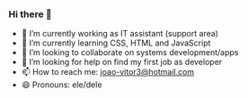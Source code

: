 ### Hi there 👋


- 🔭 I’m currently working as IT assistant (support area)
- 🌱 I’m currently learning CSS, HTML and JavaScript
- 👯 I’m looking to collaborate on systems development/apps
- 🤔 I’m looking for help on find my first job as developer
- 📫 How to reach me: joao-vitor3@hotmail.com
- 😄 Pronouns: ele/dele

